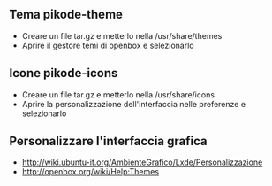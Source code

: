 Tema pikode-theme
---
* Creare un file tar.gz e metterlo nella /usr/share/themes
* Aprire il gestore temi di openbox e selezionarlo

Icone pikode-icons
---
* Creare un file tar.gz e metterlo nella /usr/share/icons
* Aprire la personalizzazione dell'interfaccia nelle preferenze e selezionarlo

Personalizzare l'interfaccia grafica
---
* http://wiki.ubuntu-it.org/AmbienteGrafico/Lxde/Personalizzazione
* http://openbox.org/wiki/Help:Themes
